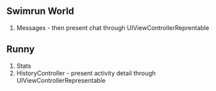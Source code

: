 ## Swimrun World
1) Messages - then present chat through UIViewControllerReprentable

## Runny
1) Stats
2) HistoryController - present activity detail through UIViewControllerRepresentable

